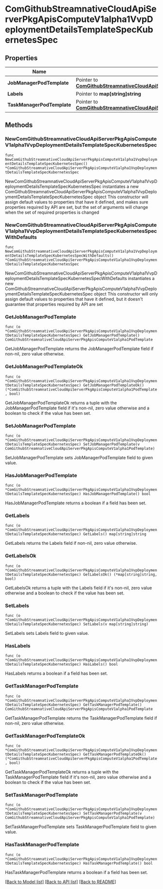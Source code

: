 # ComGithubStreamnativeCloudApiServerPkgApisComputeV1alpha1VvpDeploymentDetailsTemplateSpecKubernetesSpec

## Properties

Name | Type | Description | Notes
------------ | ------------- | ------------- | -------------
**JobManagerPodTemplate** | Pointer to [**ComGithubStreamnativeCloudApiServerPkgApisComputeV1alpha1PodTemplate**](ComGithubStreamnativeCloudApiServerPkgApisComputeV1alpha1PodTemplate.md) |  | [optional] 
**Labels** | Pointer to **map[string]string** |  | [optional] 
**TaskManagerPodTemplate** | Pointer to [**ComGithubStreamnativeCloudApiServerPkgApisComputeV1alpha1PodTemplate**](ComGithubStreamnativeCloudApiServerPkgApisComputeV1alpha1PodTemplate.md) |  | [optional] 

## Methods

### NewComGithubStreamnativeCloudApiServerPkgApisComputeV1alpha1VvpDeploymentDetailsTemplateSpecKubernetesSpec

`func NewComGithubStreamnativeCloudApiServerPkgApisComputeV1alpha1VvpDeploymentDetailsTemplateSpecKubernetesSpec() *ComGithubStreamnativeCloudApiServerPkgApisComputeV1alpha1VvpDeploymentDetailsTemplateSpecKubernetesSpec`

NewComGithubStreamnativeCloudApiServerPkgApisComputeV1alpha1VvpDeploymentDetailsTemplateSpecKubernetesSpec instantiates a new ComGithubStreamnativeCloudApiServerPkgApisComputeV1alpha1VvpDeploymentDetailsTemplateSpecKubernetesSpec object
This constructor will assign default values to properties that have it defined,
and makes sure properties required by API are set, but the set of arguments
will change when the set of required properties is changed

### NewComGithubStreamnativeCloudApiServerPkgApisComputeV1alpha1VvpDeploymentDetailsTemplateSpecKubernetesSpecWithDefaults

`func NewComGithubStreamnativeCloudApiServerPkgApisComputeV1alpha1VvpDeploymentDetailsTemplateSpecKubernetesSpecWithDefaults() *ComGithubStreamnativeCloudApiServerPkgApisComputeV1alpha1VvpDeploymentDetailsTemplateSpecKubernetesSpec`

NewComGithubStreamnativeCloudApiServerPkgApisComputeV1alpha1VvpDeploymentDetailsTemplateSpecKubernetesSpecWithDefaults instantiates a new ComGithubStreamnativeCloudApiServerPkgApisComputeV1alpha1VvpDeploymentDetailsTemplateSpecKubernetesSpec object
This constructor will only assign default values to properties that have it defined,
but it doesn't guarantee that properties required by API are set

### GetJobManagerPodTemplate

`func (o *ComGithubStreamnativeCloudApiServerPkgApisComputeV1alpha1VvpDeploymentDetailsTemplateSpecKubernetesSpec) GetJobManagerPodTemplate() ComGithubStreamnativeCloudApiServerPkgApisComputeV1alpha1PodTemplate`

GetJobManagerPodTemplate returns the JobManagerPodTemplate field if non-nil, zero value otherwise.

### GetJobManagerPodTemplateOk

`func (o *ComGithubStreamnativeCloudApiServerPkgApisComputeV1alpha1VvpDeploymentDetailsTemplateSpecKubernetesSpec) GetJobManagerPodTemplateOk() (*ComGithubStreamnativeCloudApiServerPkgApisComputeV1alpha1PodTemplate, bool)`

GetJobManagerPodTemplateOk returns a tuple with the JobManagerPodTemplate field if it's non-nil, zero value otherwise
and a boolean to check if the value has been set.

### SetJobManagerPodTemplate

`func (o *ComGithubStreamnativeCloudApiServerPkgApisComputeV1alpha1VvpDeploymentDetailsTemplateSpecKubernetesSpec) SetJobManagerPodTemplate(v ComGithubStreamnativeCloudApiServerPkgApisComputeV1alpha1PodTemplate)`

SetJobManagerPodTemplate sets JobManagerPodTemplate field to given value.

### HasJobManagerPodTemplate

`func (o *ComGithubStreamnativeCloudApiServerPkgApisComputeV1alpha1VvpDeploymentDetailsTemplateSpecKubernetesSpec) HasJobManagerPodTemplate() bool`

HasJobManagerPodTemplate returns a boolean if a field has been set.

### GetLabels

`func (o *ComGithubStreamnativeCloudApiServerPkgApisComputeV1alpha1VvpDeploymentDetailsTemplateSpecKubernetesSpec) GetLabels() map[string]string`

GetLabels returns the Labels field if non-nil, zero value otherwise.

### GetLabelsOk

`func (o *ComGithubStreamnativeCloudApiServerPkgApisComputeV1alpha1VvpDeploymentDetailsTemplateSpecKubernetesSpec) GetLabelsOk() (*map[string]string, bool)`

GetLabelsOk returns a tuple with the Labels field if it's non-nil, zero value otherwise
and a boolean to check if the value has been set.

### SetLabels

`func (o *ComGithubStreamnativeCloudApiServerPkgApisComputeV1alpha1VvpDeploymentDetailsTemplateSpecKubernetesSpec) SetLabels(v map[string]string)`

SetLabels sets Labels field to given value.

### HasLabels

`func (o *ComGithubStreamnativeCloudApiServerPkgApisComputeV1alpha1VvpDeploymentDetailsTemplateSpecKubernetesSpec) HasLabels() bool`

HasLabels returns a boolean if a field has been set.

### GetTaskManagerPodTemplate

`func (o *ComGithubStreamnativeCloudApiServerPkgApisComputeV1alpha1VvpDeploymentDetailsTemplateSpecKubernetesSpec) GetTaskManagerPodTemplate() ComGithubStreamnativeCloudApiServerPkgApisComputeV1alpha1PodTemplate`

GetTaskManagerPodTemplate returns the TaskManagerPodTemplate field if non-nil, zero value otherwise.

### GetTaskManagerPodTemplateOk

`func (o *ComGithubStreamnativeCloudApiServerPkgApisComputeV1alpha1VvpDeploymentDetailsTemplateSpecKubernetesSpec) GetTaskManagerPodTemplateOk() (*ComGithubStreamnativeCloudApiServerPkgApisComputeV1alpha1PodTemplate, bool)`

GetTaskManagerPodTemplateOk returns a tuple with the TaskManagerPodTemplate field if it's non-nil, zero value otherwise
and a boolean to check if the value has been set.

### SetTaskManagerPodTemplate

`func (o *ComGithubStreamnativeCloudApiServerPkgApisComputeV1alpha1VvpDeploymentDetailsTemplateSpecKubernetesSpec) SetTaskManagerPodTemplate(v ComGithubStreamnativeCloudApiServerPkgApisComputeV1alpha1PodTemplate)`

SetTaskManagerPodTemplate sets TaskManagerPodTemplate field to given value.

### HasTaskManagerPodTemplate

`func (o *ComGithubStreamnativeCloudApiServerPkgApisComputeV1alpha1VvpDeploymentDetailsTemplateSpecKubernetesSpec) HasTaskManagerPodTemplate() bool`

HasTaskManagerPodTemplate returns a boolean if a field has been set.


[[Back to Model list]](../README.md#documentation-for-models) [[Back to API list]](../README.md#documentation-for-api-endpoints) [[Back to README]](../README.md)


